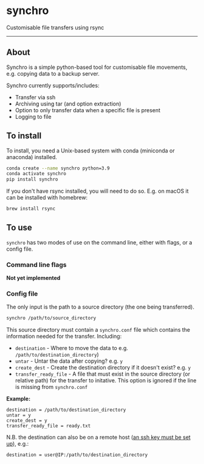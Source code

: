 # synchro
Customisable file transfers using rsync

---
## About
Synchro is a simple python-based tool for customisable file movements, e.g. copying data to a backup server.

Synchro currently supports/includes:
* Transfer via ssh
* Archiving using tar (and option extraction)
* Option to only transfer data when a specific file is present
* Logging to file

## To install
To install, you need a Unix-based system with conda (miniconda or anaconda) installed.

```bash
conda create --name synchro python=3.9
conda activate synchro
pip install synchro
```

If you don't have rsync installed, you will need to do so. E.g. on macOS 
it can be installed with homebrew:
```bash
brew install rsync
```

## To use
`synchro` has two modes of use on the command line, either with flags, or a config file.

### Command line flags
**Not yet implemented**


### Config file
The only input is the path to a source directory (the one being transferred).
```bash
synchro /path/to/source_directory
```

This source directory must contain a `synchro.conf` file which contains the 
information needed for the transfer. Including:
* `destination` - Where to move the data to e.g. `/path/to/destination_directory`)
* `untar` - Untar the data after copying? e.g. `y`
* `create_dest` - Create the destination directory if it doesn't exist? e.g. `y`
* `transfer_ready_file` - A file that must exist in the source directory
(or relative path) for the transfer to initative. This option is ignored if the line is
missing from `synchro.conf`

**Example:**
```text
destination = /path/to/destination_directory
untar = y 
create_dest = y 
transfer_ready_file = ready.txt
```

N.B. the destination can also be on a remote host 
([an ssh key must be set up](https://www.digitalocean.com/community/tutorials/how-to-set-up-ssh-keys-2)), 
e.g.:
```text
destination = user@IP:/path/to/destination_directory
```